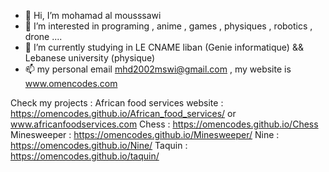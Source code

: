 - 👋 Hi, I’m mohamad al mousssawi
- 👀 I’m interested in programing , anime , games , physiques , robotics , drone ....
- 🌱 I’m currently studying in LE CNAME liban (Genie informatique) && Lebanese university (physique)
- 📫 my personal email mhd2002mswi@gmail.com , my website is www.omencodes.com

Check my projects :
  African food services website : https://omencodes.github.io/African_food_services/ or www.africanfoodservices.com
  Chess : https://omencodes.github.io/Chess  
  Minesweeper : https://omencodes.github.io/Minesweeper/
  Nine : https://omencodes.github.io/Nine/
  Taquin : https://omencodes.github.io/taquin/
